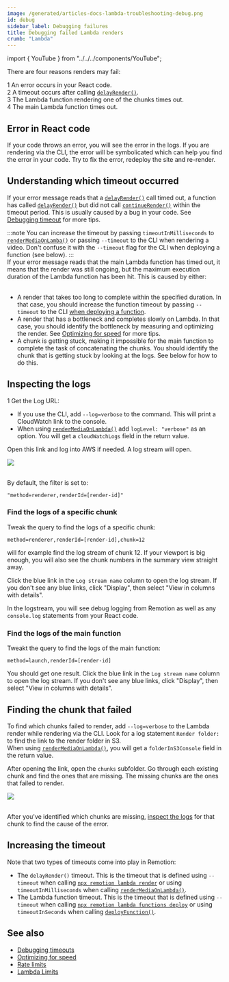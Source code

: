 ```yaml
---
image: /generated/articles-docs-lambda-troubleshooting-debug.png
id: debug
sidebar_label: Debugging failures
title: Debugging failed Lambda renders
crumb: "Lambda"
---
```


import { YouTube } from "../../../components/YouTube";

<YouTube
  minutes={11}
  href="https://youtu.be/pwVEzTQ6VYE"
  thumb="https://i.ytimg.com/vi/pwVEzTQ6VYE/hqdefault.jpg?sqp=-oaymwEbCKgBEF5IVfKriqkDDggBFQAAiEIYAXABwAEG&rs=AOn4CLDGudSHhI9u7kkShN_awBk3hbQ9mA"
  title="How to troubleshoot and debug for Remotion Lambda"
/>

There are four reasons renders may fail:

<div><Step>1</Step> An error occurs in your React code. </div>
<div><Step>2</Step> A timeout occurs after calling <a href="/docs/delay-render"><code>delayRender()</code></a>.</div>
<div><Step>3</Step> The Lambda function rendering one of the chunks times out.</div>
<div><Step>4</Step> The main Lambda function times out. </div>

## Error in React code

If your code throws an error, you will see the error in the logs. If you are rendering via the CLI, the error will be symbolicated which can help you find the error in your code.
Try to fix the error, redeploy the site and re-render.

## Understanding which timeout occurred

If your error message reads that a [`delayRender()`](/docs/delay-render) call timed out, a function has called [`delayRender()`](/docs/delay-render) but did not call [`continueRender()`](/docs/delay-render) within the timeout period. This is usually caused by a bug in your code. See [Debugging timeout](/docs/timeout) for more tips.

:::note
You can increase the timeout by passing `timeoutInMilliseconds` to [`renderMediaOnLamba()`](/docs/lambda/rendermediaonlambda) or passing `--timeout` to the CLI when rendering a video. Don't confuse it with the `--timeout` flag for the CLI when deploying a function (see below).
:::
<br />
If your error message reads that the main Lambda function has timed out, it means that the render was still ongoing, but the maximum execution duration of the Lambda function has been hit. This is caused by either: <br/> <br/>

- A render that takes too long to complete within the specified duration. In that case, you should increase the function timeout by passing `--timeout` to the CLI [when deploying a function](/docs/lambda/cli/functions).
- A render that has a bottleneck and completes slowly on Lambda. In that case, you should identify the bottleneck by measuring and optimizing the render. See [Optimizing for speed](/docs/lambda/optimizing-speed) for more tips.
- A chunk is getting stuck, making it impossible for the main function to complete the task of concatenating the chunks. You should identify the chunk that is getting stuck by looking at the logs. See below for how to do this.

## Inspecting the logs

<Step>1</Step> Get the Log URL:

- If you use the CLI, add `--log=verbose` to the command. This will print a CloudWatch link to the console.
- When using [`renderMediaOnLambda()`](/docs/lambda/rendermediaonlambda) add `logLevel: "verbose"` as an option. You will get a `cloudWatchLogs` field in the return value.

Open this link and log into AWS if needed. A log stream will open.

<img src="/img/cloudwatch.png" /> <br/><br/>

By default, the filter is set to:

```
"method=renderer,renderId=[render-id]"
```

### Find the logs of a specific chunk

Tweak the query to find the logs of a specific chunk:

```
method=renderer,renderId=[render-id],chunk=12
```

will for example find the log stream of chunk 12. If your viewport is big enough, you will also see the chunk numbers in the summary view straight away.

Click the blue link in the `Log stream name` column to open the log stream. If you don't see any blue links, click "Display", then select "View in columns with details".

In the logstream, you will see debug logging from Remotion as well as any `console.log` statements from your React code.

### Find the logs of the main function

Tweakt the query to find the logs of the main function:

```
method=launch,renderId=[render-id]
```

You should get one result.
Click the blue link in the `Log stream name` column to open the log stream. If you don't see any blue links, click "Display", then select "View in columns with details".

## Finding the chunk that failed

To find which chunks failed to render, add `--log=verbose` to the Lambda render while rendering via the CLI. Look for a log statement `Render folder: ` to find the link to the render folder in S3.  
When using [`renderMediaOnLambda()`](/docs/lambda/rendermediaonlambda), you will get a `folderInS3Console` field in the return value.

After opening the link, open the `chunks` subfolder. Go through each existing chunk and find the ones that are missing. The missing chunks are the ones that failed to render.

<img src="/img/chunks.png" /> <br/><br/>

After you've identified which chunks are missing, [inspect the logs](#inspecting-the-logs) for that chunk to find the cause of the error.

## Increasing the timeout

Note that two types of timeouts come into play in Remotion:

- The `delayRender()` timeout. This is the timeout that is defined using `--timeout` when calling [`npx remotion lambda render`](/docs/lambda/cli/render) or using `timeoutInMilliseconds` when calling [`renderMediaOnLambda()`](/docs/lambda/rendermediaonlambda).
- The Lambda function timeout. This is the timeout that is defined using `--timeout` when calling [`npx remotion lambda functions deploy`](/docs/lambda/cli/functions) or using `timeoutInSeconds` when calling [`deployFunction()`](/docs/lambda/deployfunction).

## See also

- [Debugging timeouts](/docs/timeout)
- [Optimizing for speed](/docs/lambda/optimizing-cost)
- [Rate limits](/docs/lambda/troubleshooting/rate-limit)
- [Lambda Limits](/docs/lambda/limits)
